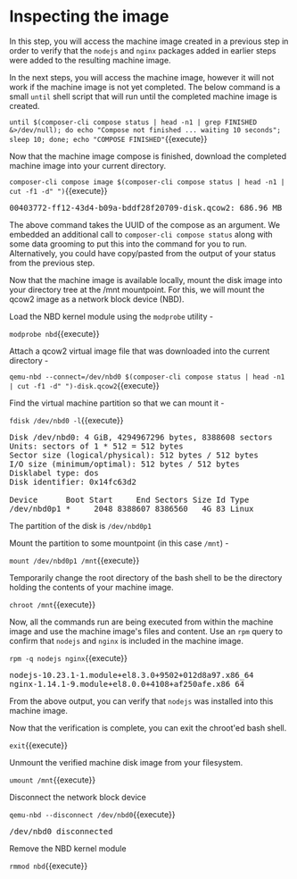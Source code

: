 # Inspecting the image

In this step, you will access the machine image created in a previous step in
order to verify that the `nodejs` and `nginx` packages added in earlier steps were 
added to the resulting machine image.

In the next steps, you will access the machine image, however it will not work
if the machine image is not yet completed.  The below command is a small
`until` shell script that will run until the completed machine image is created.

`until $(composer-cli compose status | head -n1 | grep FINISHED &>/dev/null); do echo "Compose not finished ... waiting 10 seconds"; sleep 10; done; echo "COMPOSE FINISHED"`{{execute}}

Now that the machine image compose is finished, download the completed machine
image into your current directory.

`composer-cli compose image $(composer-cli compose status | head -n1 | cut -f1 -d" ")`{{execute}}

<pre class="file">
00403772-ff12-43d4-b09a-bddf28f20709-disk.qcow2: 686.96 MB  
</pre>

The above command takes the UUID of the compose as an argument.  We embedded
an additional call to `composer-cli compose status` along with some data
grooming to put this into the command for you to run.  Alternatively, you could
have copy/pasted from the output of your status from the previous step.

Now that the machine image is available locally, mount the disk image into your
directory tree at the /mnt mountpoint. For this, we will mount the qcow2 image 
as a network block device (NBD).

Load the NBD kernel module using the `modprobe` utility -

`modprobe nbd`{{execute}}

Attach a qcow2 virtual image file that was downloaded into the current directory -

`qemu-nbd --connect=/dev/nbd0 $(composer-cli compose status | head -n1 | cut -f1 -d" ")-disk.qcow2`{{execute}}

Find the virtual machine partition so that we can mount it -

`fdisk /dev/nbd0 -l`{{execute}}

<pre class="file">
Disk /dev/nbd0: 4 GiB, 4294967296 bytes, 8388608 sectors
Units: sectors of 1 * 512 = 512 bytes
Sector size (logical/physical): 512 bytes / 512 bytes
I/O size (minimum/optimal): 512 bytes / 512 bytes
Disklabel type: dos
Disk identifier: 0x14fc63d2

Device      Boot Start     End Sectors Size Id Type
/dev/nbd0p1 *     2048 8388607 8386560   4G 83 Linux
</pre>

The partition of the disk is `/dev/nbd0p1`

Mount the partition to some mountpoint (in this case `/mnt`) -

`mount /dev/nbd0p1 /mnt`{{execute}}

Temporarily change the root directory of the bash shell to be the directory holding the contents of 
your machine image.

`chroot /mnt`{{execute}}

Now, all the commands run are being executed from within the machine image
and use the machine image's files and content.  Use an `rpm` query to confirm
that `nodejs` and `nginx` is included in the machine image.

`rpm -q nodejs nginx`{{execute}}

<pre class="file">
nodejs-10.23.1-1.module+el8.3.0+9502+012d8a97.x86_64
nginx-1.14.1-9.module+el8.0.0+4108+af250afe.x86_64</pre>

From the above output, you can verify that `nodejs` was installed into this
machine image.

Now that the verification is complete, you can exit the chroot'ed bash shell.

`exit`{{execute}}

Unmount the verified machine disk image from your filesystem.

`umount /mnt`{{execute}}

Disconnect the network block device

`qemu-nbd --disconnect /dev/nbd0`{{execute}}

<pre class="file">
/dev/nbd0 disconnected
</pre>

Remove the NBD kernel module

`rmmod nbd`{{execute}}
